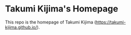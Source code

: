 # Takumi Kijima's Homepage

This repo is the homepage of Takumi Kijima (https://takumi-kijima.github.io/).
